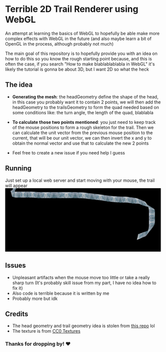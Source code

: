 # Terrible 2D Trail Renderer using WebGL
An attempt at learning the basics of WebGL to hopefully be able make more complex effects with WebGL in the future (and also maybe learn a bit of OpenGL in the process, although probably not much)

The main goal of this repository is to hopefully provide you with an idea on how to do this so you know the rough starting point because, and this is often the case, if you search "How to make blablablablabla in WebGL" it's likely the tutorial is gonna be about 3D, but I want 2D so what the heck

## The idea
- **Generating the mesh**: the headGeometry define the shape of the head, in this case you probably want it to contain 2 points, we will then add the headGeometry to the trailsGeometry to form the quad needed based on some conditions like: the turn angle, the length of the quad, blablabla
  
- **To calculate those two points mentioned**: you just need to keep track of the mouse positions to form a rough skeleton for the trail. Then we can calculate the unit vector from the previous mouse position to the current, that will be our unit vector, we can then invert the x and y to obtain the normal vector and use that to calculate the new 2 points

- Feel free to create a new issue if you need help I guess

## Running
Just set up a local web server and start moving with your mouse, the trail will appear
![This looks like fucking ass](preview.png)

## Issues
- Unpleasant artifacts when the mouse move too little or take a really sharp turn (It's probably skill issue from my part, I have no idea how to fix it)
- Also code is terrible because it is written by me
- Probably more but idk

## Credits
- The head geometry and trail geometry idea is stolen from [this repo](https://github.com/mkkellogg/TrailRendererJS) lol
- The texture is from [CC0 Textures](https://cc0-textures.com/)

### Thanks for dropping by! ♥